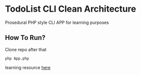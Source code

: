# TodoList CLI Clean Architecture

Prosedural PHP style CLI APP for learning purposes

## How To Run?

Clone repo after that

```
php App.php
```

learning resource [here](/Source/)